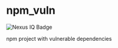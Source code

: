 # npm_vuln

![Nexus IQ Badge](https://5d5f3998.ngrok.io/badge/owner/repository)

npm project with vulnerable dependencies
